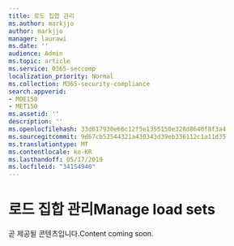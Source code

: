 ```yaml
---
title: 로드 집합 관리
ms.author: markjjo
author: markjjo
manager: laurawi
ms.date: ''
audience: Admin
ms.topic: article
ms.service: O365-seccomp
localization_priority: Normal
ms.collection: M365-security-compliance
search.appverid:
- MOE150
- MET150
ms.assetid: ''
description: ''
ms.openlocfilehash: 33d617930e66c12f5e1355150e328d8640f8f3a4
ms.sourcegitcommit: 9d67cb52544321a430343d39eb336112c1a11d35
ms.translationtype: MT
ms.contentlocale: ko-KR
ms.lasthandoff: 05/17/2019
ms.locfileid: "34154940"
---
```

# <a name="manage-load-sets"></a><span data-ttu-id="0a535-102">로드 집합 관리</span><span class="sxs-lookup"><span data-stu-id="0a535-102">Manage load sets</span></span>

<span data-ttu-id="0a535-103">곧 제공될 콘텐츠입니다.</span><span class="sxs-lookup"><span data-stu-id="0a535-103">Content coming soon.</span></span>